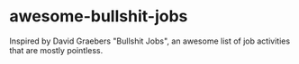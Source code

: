 # awesome-bullshit-jobs
Inspired by David Graebers "Bullshit Jobs", an awesome list of job activities that are mostly pointless.

